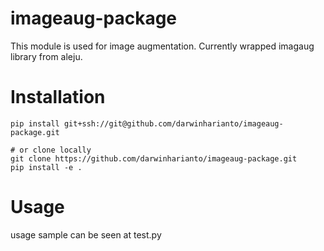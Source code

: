 # imageaug-package

This module is used for image augmentation. Currently wrapped imagaug library from aleju.

# Installation
```
pip install git+ssh://git@github.com/darwinharianto/imageaug-package.git

# or clone locally
git clone https://github.com/darwinharianto/imageaug-package.git
pip install -e .
```

# Usage
usage sample can be seen at test.py
